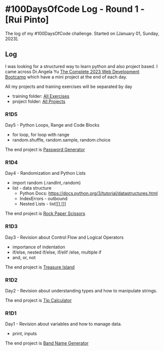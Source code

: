 # #100DaysOfCode Log - Round 1 - [Rui Pinto]

The log of my #100DaysOfCode challenge. Started on [January 01, Sunday, 2023].

## Log

I was looking for a structured way to learn python and also project based.
I came across Dr.Angela Yu [The Complete 2023 Web Development Bootcamp](https://www.udemy.com/course/100-days-of-code/) which have a mini 
project at the end of each day.

All my projects and training exercises will be separated by day

   - training folder: [All Exercises](https://github.com/RuiFSP/100-days-of-code/tree/master/Training)
   - project folder: [All Projects](https://github.com/RuiFSP/100-days-of-code/tree/master/Projects)

### R1D5

Day5 - Python Loops, Range and Code Blocks
   - for loop, for loop with range
   - random.shuffle, random.sample, random.choice

The end project is [Password Generator](https://github.com/RuiFSP/100-days-of-code/tree/master/Projects/Day5)

### R1D4

Day4 - Randomization and Python Lists
 - import random (.randInt,.random)
 - list - data structure
   - Python Docs: https://docs.python.org/3/tutorial/datastructures.html
   - IndexErrors - outbound
   - Nested Lists - list[[],[]]

The end project is [Rock Paper Scissors](https://github.com/RuiFSP/100-days-of-code/tree/master/Projects/Day4)

### R1D3

Day3 - Revision about Control Flow and Logical Operators
 - importance of indentation
 - if/else, nested if/else, if/elif /else, multiple if
 - and, or, not 

The end project is [Treasure Island](https://github.com/RuiFSP/100-days-of-code/tree/master/Projects/Day3)

### R1D2

Day2 - Revision about understanding types and how to manipulate strings.

The end project is [Tip Calculator](https://github.com/RuiFSP/100-days-of-code/tree/master/Projects/Day2)

### R1D1

Day1 - Revision about variables and how to manage data.
 - print, inputs

The end project is [Band Name Generator](https://github.com/RuiFSP/100-days-of-code/tree/master/Projects/Day1)





